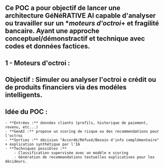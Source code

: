 ## Ce **POC** a pour objectif de lancer une architecture GéNéRATIVE AI capable d'analyser ou travailler sur un **moteurs d'octroi*+ et **fragilité bancaire.** Ayant une approche **conceptuel/démonstractif** et **technique avec codes et données factices**.

## **1 - Moteurs d'octroi :**

## **Objectif :** Simuler ou analyser l'octroi e crédit ou de produits financiers via des modéles intelligents. 

## **Idée du POC :**
    - **Entrées :** données clients (profils, historique de paiement, revenu, etc...)
    - **GenAI :** propose un scoring de risque ou des recommendations pour l'octroi 
    - **Sorties :** décision "Accordé/Réfusé/Besoin d'info complémentaire" + explication synthétique par l'IA 
    - **Techniques possibles :**
        - Classification supervisée avec un modéle e scoring
        - Génération de recommandations textuelles explicatives pour les décideurs.  